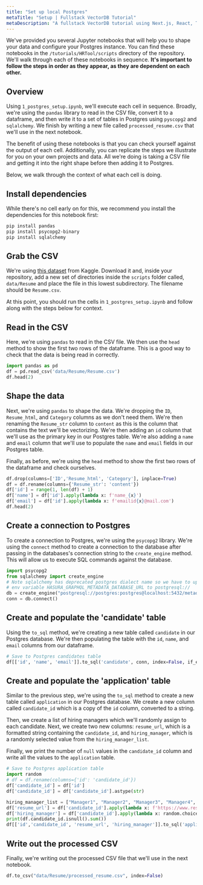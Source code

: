 ```yaml
---
title: "Set up local Postgres"
metaTitle: "Setup | Fullstack VectorDB Tutorial"
metaDescription: "A fullstack VectorDB tutorial using Next.js, React, TypeScript, and Hasura"
---
```


We've provided you several Jupyter notebooks that will help you to shape your data and configure your Postgres instance.
You can find these notebooks in the `/tutorials/HRTool/scripts` directory of the repository. We'll walk through each of
these notebooks in sequence. **It's important to follow the steps in order as they appear, as they are dependent on each
other.**

## Overview

Using `1_postgres_setup.ipynb`, we'll execute each cell in sequence. Broadly, we're using the `pandas` library to read
in the CSV file, convert it to a dataframe, and then write it to a set of tables in Postgres using `pyscopg2` and
`sqlalchemy`. We finish by writing a new file called `processed_resume.csv` that we'll use in the next notebook.

The benefit of using these notebooks is that you can check yourself against the output of each cell. Additionally, you
can replicate the steps we illustrate for you on your own projects and data. All we're doing is taking a CSV file and
getting it into the right shape before then adding it to Postgres.

Below, we walk through the context of what each cell is doing.

## Install dependencies

While there's no cell early on for this, we recommend you install the dependencies for this notebook first:

```bash
pip install pandas
pip install psycopg2-binary
pip install sqlalchemy
```

## Grab the CSV

We're using [this dataset](https://www.kaggle.com/datasets/snehaanbhawal/resume-dataset) from Kaggle. Download it and,
inside your repository, add a new set of directories inside the `scripts` folder called, `data/Resume` and place the
file in this lowest subdirectory. The filename should be `Resume.csv`.

At this point, you should run the cells in `1_postgres_setup.ipynb` and follow along with the steps below for context.

## Read in the CSV

Here, we're using `pandas` to read in the CSV file. We then use the `head` method to show the first two rows of the
dataframe. This is a good way to check that the data is being read in correctly.

```python
import pandas as pd
df = pd.read_csv('data/Resume/Resume.csv')
df.head(2)
```

## Shape the data

Next, we're using `pandas` to shape the data. We're dropping the `ID`, `Resume_html`, and `Category` columns as we don't
need them. We're then renaming the `Resume_str` column to `content` as this is the column that contains the text we'll
be vectorizing. We're then adding an `id` column that we'll use as the primary key in our Postgres table. We're also
adding a `name` and `email` column that we'll use to populate the `name` and `email` fields in our Postgres table.

Finally, as before, we're using the `head` method to show the first two rows of the dataframe and check ourselves.

```python
df.drop(columns=['ID','Resume_html', 'Category'], inplace=True)
df = df.rename(columns={'Resume_str': 'content'})
df['id'] = range(1, len(df) + 1)
df['name'] = df['id'].apply(lambda x: f'name_{x}')
df['email'] = df['id'].apply(lambda x: f'emailid{x}@mail.com')
df.head(2)
```

## Create a connection to Postgres

To create a connection to Postgres, we're using the `psycopg2` library. We're using the `connect` method to create a
connection to the database after passing in the databases's connection string to the `create_engine` method. This will
allow us to execute SQL commands against the database.

```python
import psycopg2
from sqlalchemy import create_engine
# Note sqlalchemy has deprecated postgres dialect name so we have to update
# env variable HASURA_GRAPHQL_METADATA_DATABASE_URL to postgresql://
db = create_engine("postgresql://postgres:postgres@localhost:5432/metadata")
conn = db.connect()
```

## Create and populate the 'candidate' table

Using the `to_sql` method, we're creating a new table called `candidate` in our Postgres database. We're then populating
the table with the `id`, `name`, and `email` columns from our dataframe.

```python
# Save to Postgres candidates table
df[['id', 'name', 'email']].to_sql('candidate', conn, index=False, if_exists='append')
```

## Create and populate the 'application' table

Similar to the previous step, we're using the `to_sql` method to create a new table called `application` in our Postgres
database. We create a new column called `candidate_id` which is a copy of the `id` column, converted to a string.

Then, we create a list of hiring managers which we'll randomly assign to each candidate. Next, we create two new
columns: `resume_url`, which is a formatted string containing the `candidate_id`, and `hiring_manager`, which is a
randomly selected value from the `hiring_manager_list`.

Finally, we print the number of `null` values in the `candidate_id` column and write all the values to the `application`
table.

```python
# Save to Postgres application table
import random
# df = df.rename(columns={'id': 'candidate_id'})
df['candidate_id'] = df['id']
df['candidate_id'] = df['candidate_id'].astype(str)

hiring_manager_list = ["Manager1", "Manager2", "Manager3", "Manager4", "Manager5"]
df['resume_url'] = df['candidate_id'].apply(lambda x: f'https://www.resume.com/resume_{x}')
df['hiring_manager'] = df['candidate_id'].apply(lambda x: random.choice(hiring_manager_list))
print(df.candidate_id.isnull().sum())
df[['id','candidate_id', 'resume_url', 'hiring_manager']].to_sql('application', conn, index=False, if_exists='append')
```

## Write out the processed CSV

Finally, we're writing out the processed CSV file that we'll use in the next notebook.

```python
df.to_csv("data/Resume/processed_resume.csv", index=False)
```
